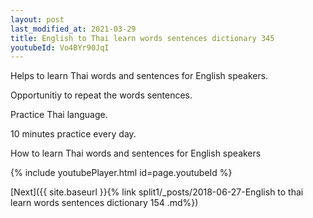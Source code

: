 ```yaml
---
layout: post
last_modified_at: 2021-03-29
title: English to Thai learn words sentences dictionary 345 
youtubeId: Vo4BYr90JqI
---
```

 
 
Helps to learn Thai words and sentences for English speakers.

Opportunitiy to repeat the words sentences. 

Practice Thai language. 
 
10 minutes practice every day. 
 
How to learn Thai words and sentences for English speakers 
 
{% include youtubePlayer.html id=page.youtubeId %}
 
 
[Next]({{ site.baseurl }}{% link  split1/_posts/2018-06-27-English to thai learn words sentences dictionary 154 .md%})
 
